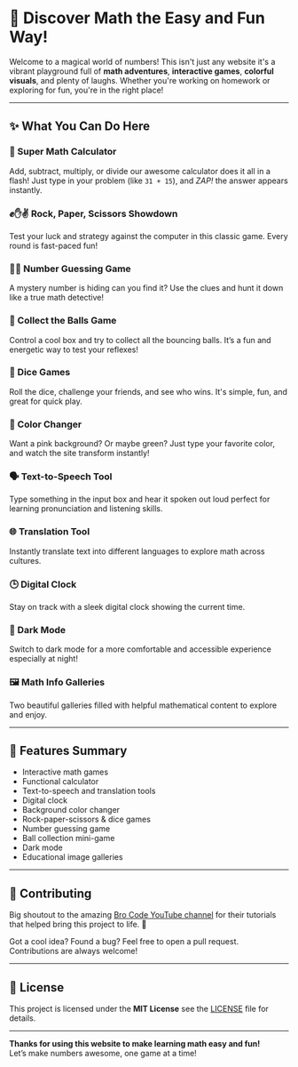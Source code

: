 # 🎉 Discover Math the Easy and Fun Way!

Welcome to a magical world of numbers! This isn't just any website it's a vibrant playground full of **math adventures**, **interactive games**, **colorful visuals**, and plenty of laughs. Whether you're working on homework or exploring for fun, you're in the right place!

---

## ✨ What You Can Do Here

### 🧮 Super Math Calculator  
Add, subtract, multiply, or divide our awesome calculator does it all in a flash! Just type in your problem (like `31 + 15`), and *ZAP!* the answer appears instantly.

### ✊✋✌️ Rock, Paper, Scissors Showdown  
Test your luck and strategy against the computer in this classic game. Every round is fast-paced fun!

### 🕵️‍♂️ Number Guessing Game  
A mystery number is hiding can you find it? Use the clues and hunt it down like a true math detective!

### 🧊 Collect the Balls Game  
Control a cool box and try to collect all the bouncing balls. It’s a fun and energetic way to test your reflexes!

### 🎲 Dice Games  
Roll the dice, challenge your friends, and see who wins. It's simple, fun, and great for quick play.

### 🎨 Color Changer  
Want a pink background? Or maybe green? Just type your favorite color, and watch the site transform instantly!

### 🗣️ Text-to-Speech Tool  
Type something in the input box and hear it spoken out loud perfect for learning pronunciation and listening skills.

### 🌐 Translation Tool  
Instantly translate text into different languages to explore math across cultures.

### 🕒 Digital Clock  
Stay on track with a sleek digital clock showing the current time.

### 🌙 Dark Mode  
Switch to dark mode for a more comfortable and accessible experience especially at night!

### 🖼️ Math Info Galleries  
Two beautiful galleries filled with helpful mathematical content to explore and enjoy.

---

## 🚀 Features Summary

- Interactive math games  
- Functional calculator  
- Text-to-speech and translation tools  
- Digital clock  
- Background color changer  
- Rock-paper-scissors & dice games  
- Number guessing game  
- Ball collection mini-game  
- Dark mode  
- Educational image galleries

---

## 🤝 Contributing

Big shoutout to the amazing [Bro Code YouTube channel](https://www.youtube.com/c/BroCodez) for their tutorials that helped bring this project to life. 🙌

Got a cool idea? Found a bug? Feel free to open a pull request. Contributions are always welcome!

---

## 📜 License

This project is licensed under the **MIT License** see the [LICENSE](./LICENSE) file for details.

---

**Thanks for using this website to make learning math easy and fun!**  
Let’s make numbers awesome, one game at a time!
